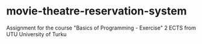 # movie-theatre-reservation-system
Assignment for the course "Basics of Programming - Exercise" 2 ECTS from UTU University of Turku
